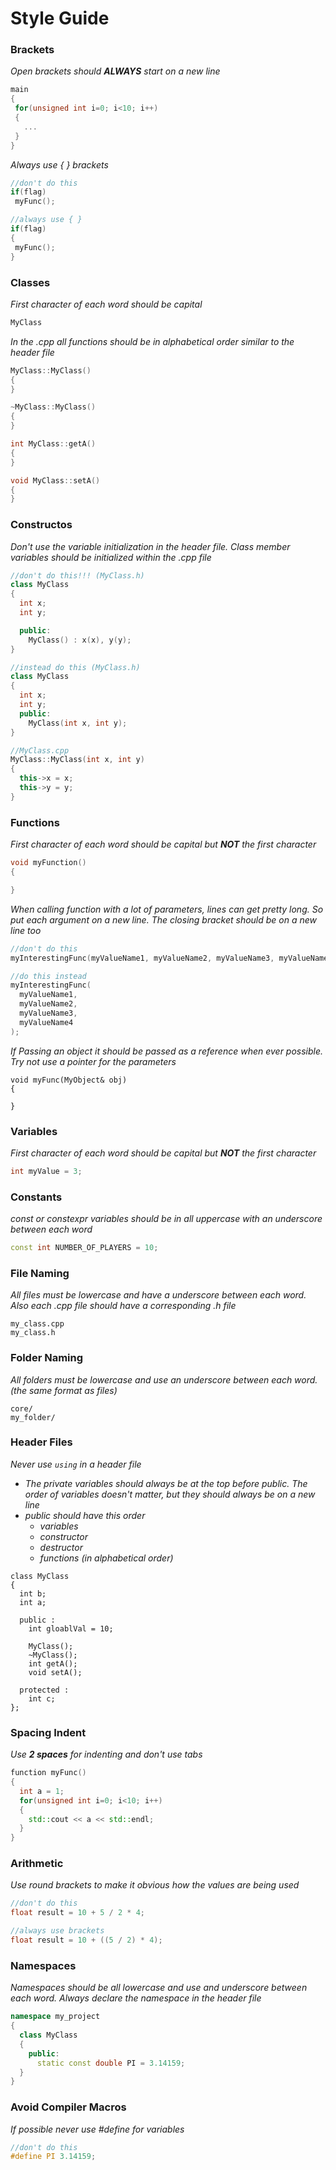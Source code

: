 # Style Guide

### Brackets
*Open brackets should **ALWAYS** start on a new line*

 ```c++
main
{
  for(unsigned int i=0; i<10; i++)
  {
    ...
  }
}
```

 *Always use { } brackets*
 ```c++
 //don't do this
if(flag)
  myFunc();

//always use { }
if(flag)
{
  myFunc();
}
 ```

### Classes
*First character of each word should be capital*

```c++
MyClass
```

*In the .cpp all functions should be in alphabetical order similar to the header file*
```c++
MyClass::MyClass()
{
}

~MyClass::MyClass()
{
}

int MyClass::getA()
{
}

void MyClass::setA()
{
}
```

### Constructos
*Don't use the variable initialization in the header file. Class member variables should be initialized within the .cpp file*

```c++
//don't do this!!! (MyClass.h)
class MyClass
{
  int x;
  int y;

  public:
    MyClass() : x(x), y(y);
}

//instead do this (MyClass.h)
class MyClass
{
  int x;
  int y;
  public:
    MyClass(int x, int y);
}

//MyClass.cpp
MyClass::MyClass(int x, int y)
{
  this->x = x;
  this->y = y;
}

```


### Functions
*First character of each word should be capital but **NOT** the first character*

```c++
void myFunction()
{

}
```

*When calling function with a lot of parameters, lines can get pretty long. So put each argument on a new line. The closing bracket should be on a new line too*
```c++
//don't do this
myInterestingFunc(myValueName1, myValueName2, myValueName3, myValueName4);

//do this instead
myInterestingFunc(
  myValueName1,
  myValueName2,
  myValueName3,
  myValueName4
);
```

*If Passing an object it should be passed as a reference when ever possible. Try not use a pointer for the parameters*
```
void myFunc(MyObject& obj)
{

}
```

### Variables
*First character of each word should be capital but **NOT** the first character*

 ```c++
 int myValue = 3;
 ```

### Constants
*const or constexpr variables should be in all uppercase with an underscore between each word*

```c++
const int NUMBER_OF_PLAYERS = 10;
```

### File Naming
*All files must be lowercase and have a underscore between each word. Also each .cpp file should have a corresponding .h file*
```
my_class.cpp
my_class.h
```

### Folder Naming
*All folders must be lowercase and use an underscore between each word. (the same format as files)*
```
core/
my_folder/
```

### Header Files
*Never use ```using``` in a header file*

* *The private variables should always be at the top before public. The order of variables doesn't matter, but they should always be on a new line*
* *public should have this order*
  * *variables*
  * *constructor*
  * *destructor*
  * *functions (in alphabetical order)*

```
class MyClass
{
  int b;
  int a;

  public :
    int gloablVal = 10;

    MyClass();
    ~MyClass();
    int getA();
    void setA();

  protected :
    int c;
};
```

### Spacing Indent
*Use **2 spaces** for indenting and don't use tabs*
```c++
function myFunc()
{
  int a = 1;
  for(unsigned int i=0; i<10; i++)
  {
    std::cout << a << std::endl;
  }
}
```

### Arithmetic
*Use round brackets to make it obvious how the values are being used*
```c++
//don't do this
float result = 10 + 5 / 2 * 4;

//always use brackets
float result = 10 + ((5 / 2) * 4);
```

### Namespaces
*Namespaces should be all lowercase and use and underscore between each word. Always declare the namespace in the header file*
```c++
namespace my_project
{
  class MyClass
  {
    public:
      static const double PI = 3.14159;
  }
}
```

### Avoid Compiler Macros
*If possible never use #define for variables*

```c++
//don't do this
#define PI 3.14159;
```
